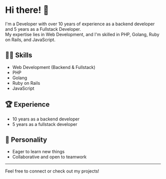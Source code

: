# Hi there! 👋

I'm a Developer with over 10 years of experience as a backend developer and 5 years as a Fullstack Developer.  
My expertise lies in Web Development, and I'm skilled in PHP, Golang, Ruby on Rails, and JavaScript.

## 🧑‍💻 Skills
- Web Development (Backend & Fullstack)
- PHP
- Golang
- Ruby on Rails
- JavaScript

## 🏆 Experience
- 10 years as a backend developer
- 5 years as a fullstack developer

## 🌱 Personality
- Eager to learn new things
- Collaborative and open to teamwork

---

Feel free to connect or check out my projects!
